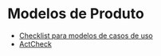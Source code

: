 # Modelos de Produto
- [Checklist para modelos de casos de uso](https://github.com/GabrielMarquesdaSilva/Catalogo-de-Tecnicas-de-Checklist/blob/Modelos-de-Produto/Checklist%20para%20modelos%20de%20casos%20de%20uso.md)
- [ActCheck](https://github.com/GabrielMarquesdaSilva/Catalogo-de-Tecnicas-de-Checklist/blob/Modelos-de-Produto/ActCheck.md)
